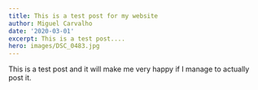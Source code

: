 ```yaml
---
title: This is a test post for my website
author: Miguel Carvalho
date: '2020-03-01'
excerpt: This is a test post....
hero: images/DSC_0483.jpg
---
```

This is a test post and it will make me very happy if I manage to actually post it.
